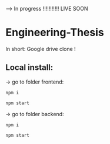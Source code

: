 ﻿--> In progress !!!!!!!!!!! LIVE SOON

# Engineering-Thesis
 In short: Google drive clone !
 
 
## Local install: 

 -> go to folder frontend: 
     
   
    npm i
    
    npm start
  
 -> go to folder backend:
    
    
    npm i
 
    npm start
  
